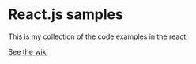 # React.js samples

This is my collection of the code examples in the react.


[See the wiki](https://github.com/terapro/react-samples/wiki/)